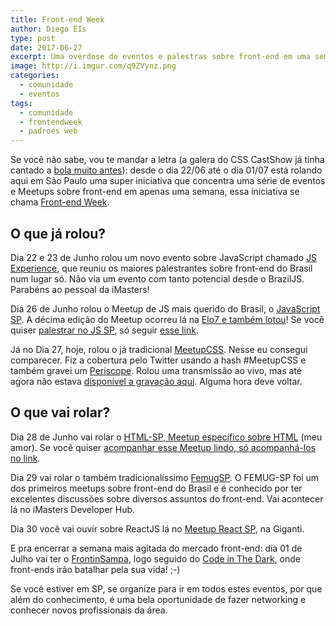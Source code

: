 ```yaml
---
title: Front-end Week
author: Diego EIs
type: post
date: 2017-06-27
excerpt: Uma overdose de eventos e palestras sobre front-end em uma semana.
image: http://i.imgur.com/q9ZVynz.png
categories:
  - comunidade
  - eventos
tags:
  - comunidade
  - frontendweek
  - padroes web
---
```


Se você não sabe, vou te mandar a letra (a galera do CSS CastShow já tinha cantado a [bola muito antes](https://www.youtube.com/watch?v=eLgMMwmEHNs)): desde o dia 22/06 até o dia 01/07 está rolando aqui em São Paulo uma super iniciativa que concentra uma série de eventos e Meetups sobre front-end em apenas uma semana, essa iniciativa se chama [Front-end Week](http://frontendweek.com.br/?utm_source=tableless&utm_medium=post_diegoeis).

## O que já rolou?
Dia 22 e 23 de Junho rolou um novo evento sobre JavaScript chamado [JS Experience](https://jsexperience2017.imasters.com.br/?utm_source=tableless&utm_medium=post_diegoeis), que reuniu os maiores palestrantes sobre front-end do Brasil num lugar só. Não via um evento com tanto potencial desde o BrazilJS. Parabéns ao pessoal da iMasters!

Dia 26 de Junho rolou o Meetup de JS mais querido do Brasil, o [JavaScript SP](http://meetup.com/Javascript-SP/). A décima edição do Meetup ocorreu lá na [Elo7 e também lotou](https://twitter.com/jssaopaulo/status/879494304615596033)! Se você quiser [palestrar no JS SP](https://docs.google.com/forms/d/e/1FAIpQLSdzhaWkvdv5Yk_tgC7mI29M8CLakyZm2iMM6kkOYRxNt_gIqA/viewform), só seguir [esse link](https://docs.google.com/forms/d/e/1FAIpQLSdzhaWkvdv5Yk_tgC7mI29M8CLakyZm2iMM6kkOYRxNt_gIqA/viewform). 

Já no Dia 27, hoje, rolou o já tradicional [MeetupCSS](https://twitter.com/meetupcss). Nesse eu consegui comparecer. Fiz a cobertura pelo Twitter usando a hash #MeetupCSS e também gravei um [Periscope](https://www.pscp.tv/w/bCGT_DF4ZUtXeHBNbWRBalB8MWRqR1hBUEJaZ0JKWrhmw9K5fi1bzKGgbS2HBNceixnpI6QgYXM7Hfm-y6T7). Rolou uma transmissão ao vivo, mas até agora não estava [disponível a gravação aqui](https://www.youtube.com/watch?v=7XSFSs2Tx_w). Alguma hora deve voltar.

## O que vai rolar?
Dia 28 de Junho vai rolar o [HTML-SP, Meetup específico sobre HTML](https://twitter.com/html_sp) (meu amor). Se você quiser [acompanhar esse Meetup lindo, só acompanhá-los no link](https://www.meetup.com/html-sp/).

Dia 29 vai rolar o também tradicionalíssimo [FemugSP](https://www.meetup.com/pt-BR/femugsp/). O FEMUG-SP foi um dos primeiros meetups sobre front-end do Brasil e é conhecido por ter excelentes discussões sobre diversos assuntos do front-end. Vai acontecer lá no iMasters Developer Hub.

Dia 30 você vai ouvir sobre ReactJS lá no [Meetup React SP](https://www.meetup.com/ReactJS-SP/events/240424358/?eventId=240424358), na Giganti.

E pra encerrar a semana mais agitada do mercado front-end: dia 01 de Julho vai ter o [FrontinSampa](http://www.frontinsampa.com.br/?utm_source=tableless&utm_medium=post_diegoeis), logo seguido do [Code in The Dark](http://codeinthedark.com.br/?utm_source=tableless&utm_medium=post_diegoeis), onde front-ends irão batalhar pela sua vida! ;-)

Se você estiver em SP, se organize para ir em todos estes eventos, por que além do conhecimento, é uma bela oportunidade de fazer networking e conhecer novos profissionais da área. 